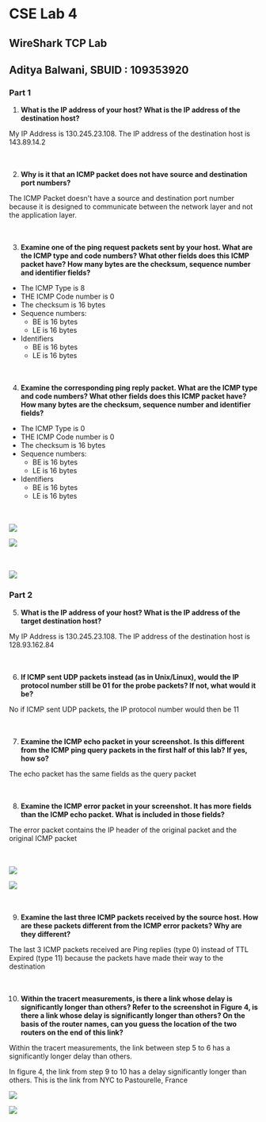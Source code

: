 # CSE  Lab 4
## WireShark TCP Lab
## Aditya Balwani, SBUID : 109353920
### Part 1

1.	**What is the IP address of your host? What is the IP address of the destination host?**

  My IP Address is 130.245.23.108. The IP address of the destination host is 143.89.14.2<br/><br/><br/>

2. **Why is it that an ICMP packet does not have source and destination port numbers?**

  The ICMP Packet doesn't have a source and destination port number because it is designed to communicate between the network layer and not the application layer.<br/><br/><br/>

3. **Examine one of the ping request packets sent by your host. What are the ICMP type and code numbers? What other fields does this ICMP packet have? How many bytes are the checksum, sequence number and identifier fields?**

  * The ICMP Type is 8
  * THE ICMP Code number is 0
  * The checksum is 16 bytes
  * Sequence numbers:
    * BE is 16 bytes
    * LE is 16 bytes
  * Identifiers
    * BE is 16 bytes
    * LE is 16 bytes<br/><br/><br/>

  <div class="page-break"></div>

4. **Examine the corresponding ping reply packet. What are the ICMP type and code numbers? What other fields does this ICMP packet have? How many bytes are the checksum, sequence number and identifier fields?**

  * The ICMP Type is 0
  * THE ICMP Code number is 0
  * The checksum is 16 bytes
  * Sequence numbers:
    * BE is 16 bytes
    * LE is 16 bytes
  * Identifiers
    * BE is 16 bytes
    * LE is 16 bytes<br/><br/><br/>

  ![](img/1.PNG)

  <div class="page-break"></div>

  ![](img/3.PNG)<br/><br/><br/>

  ![](img/4.PNG)


  <div class="page-break"></div>

  ### Part 2

5. **What is the IP address of your host? What is the IP address of the target destination host?**

  My IP Address is 130.245.23.108. The IP address of the destination host is 128.93.162.84<br/><br/><br/>

6. **If ICMP sent UDP packets instead (as in Unix/Linux), would the IP protocol number still be 01 for the probe packets? If not, what would it be?**

  No if ICMP sent UDP packets, the IP protocol number would then be 11<br/><br/><br/>

7. **Examine the ICMP echo packet in your screenshot. Is this different from the ICMP ping query packets in the first half of this lab? If yes, how so?**

  The echo packet has the same fields as the query packet<br/><br/><br/>

8. **Examine the ICMP error packet in your screenshot. It has more fields than the ICMP echo packet. What is included in those fields?**

  The error packet contains the IP header of the original packet and the original ICMP packet<br/><br/><br/>

  ![](img/5.PNG)

  ![](img/6.PNG)<br/><br/><br/>

9. **Examine the last three ICMP packets received by the source host. How are these packets different from the ICMP error packets? Why are they different?**

  The last 3 ICMP packets received are Ping replies (type 0) instead of TTL Expired (type 11) because the packets have made their way to the destination<br/><br/><br/>

10. **Within the tracert measurements, is there a link whose delay is significantly longer than others? Refer to the screenshot in Figure 4, is there a link whose delay is significantly longer than others? On the basis of the router names, can you guess the location of the two routers on the end of this link?**

  Within the tracert measurements, the link between step 5 to 6 has a significantly longer delay than others.

  In figure 4, the link from step 9 to 10 has a delay significantly longer than others. This is the link from NYC to Pastourelle, France

  ![](img/2.PNG)

  ![](img/7.PNG)<br/><br/><br/>
